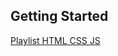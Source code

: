 ## Getting Started

[Playlist HTML CSS JS](https://www.youtube.com/playlist?list=PL9OV0G1OyYrcazvpiPzhTHiB-_LFy7Smb)
